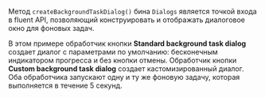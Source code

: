 
Метод `createBackgroundTaskDialog()` бина `Dialogs` является точкой входа в fluent API, позволяющий конструировать и отображать диалоговое окно для фоновых задач.

В этом примере обработчик кнопки **Standard background task dialog** создает диалог с параметрами по умолчанию: бесконечным индикатором прогресса и без кнопки отмены. Обработчик кнопки **Custom background task dialog** создает кастомизированный диалог. Оба обработчика запускают одну и ту же фоновую задачу, которая выполняется в течение 5 секунд.